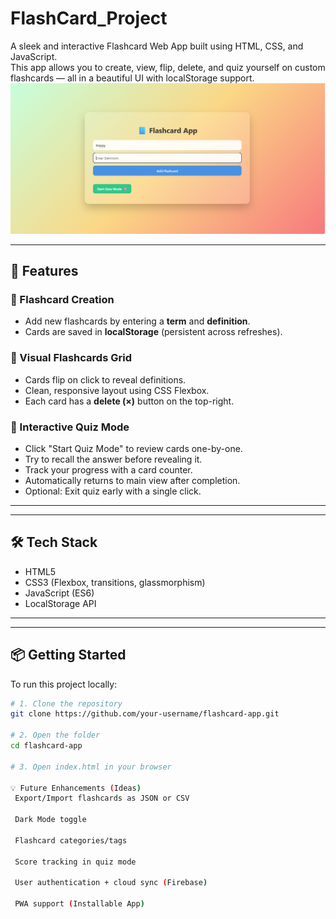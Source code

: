 # FlashCard_Project

A sleek and interactive Flashcard Web App built using HTML, CSS, and JavaScript.  
This app allows you to create, view, flip, delete, and quiz yourself on custom flashcards — all in a beautiful UI with localStorage support.
![ui preview ](image.png)

---

## 🚀 Features

### 🔹 Flashcard Creation
- Add new flashcards by entering a **term** and **definition**.
- Cards are saved in **localStorage** (persistent across refreshes).
  
### 🔹 Visual Flashcards Grid
- Cards flip on click to reveal definitions.
- Clean, responsive layout using CSS Flexbox.
- Each card has a **delete (×)** button on the top-right.

### 🔹 Interactive Quiz Mode
- Click "Start Quiz Mode" to review cards one-by-one.
- Try to recall the answer before revealing it.
- Track your progress with a card counter.
- Automatically returns to main view after completion.
- Optional: Exit quiz early with a single click.

---


---

## 🛠️ Tech Stack

- HTML5
- CSS3 (Flexbox, transitions, glassmorphism)
- JavaScript (ES6)
- LocalStorage API

---


---

## 📦 Getting Started

To run this project locally:

```bash
# 1. Clone the repository
git clone https://github.com/your-username/flashcard-app.git

# 2. Open the folder
cd flashcard-app

# 3. Open index.html in your browser

💡 Future Enhancements (Ideas)
 Export/Import flashcards as JSON or CSV

 Dark Mode toggle

 Flashcard categories/tags

 Score tracking in quiz mode

 User authentication + cloud sync (Firebase)

 PWA support (Installable App)

